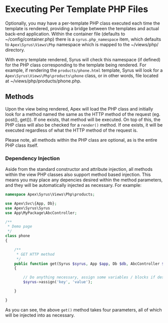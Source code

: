 
# Executing Per Template PHP Files

Optionally, you may have a per-template PHP class executed each time the template is rendered, providing a bridge between the templates and actual back-end application.  Within the container file (defaults to ~/config/container.php) there is a `syrus.php_namespace` item, which defaults to `Apex\Syrus\Views\Php` namespace which is mapped to the ~/views/php/ directory.

With every template rendered, Syrus will check this namespace (if defined) for the PHP class corresponding to the template being rendered.  For example, if rendering the `products/phone.html` template, Syrus will look for a `Apex\Syrus\Views\Php\products\phone` class, or in other words, file located at ~/views/php/products/phone.php.

## Methods

Upon the view being rendered, Apex will load the PHP class and initially look for a method named the same as the HTTP method of the request (eg. post(), get()).  If one exists, that method will be executed.  On top of this, the PHP class will also be checked for a `render()` method.  If one exists, it will be executed regardless of what the HTTP method of the request is.

Please note, all methods within the PHP class are optional, as is the entire PHP class itself.


### Dependency Injection

Aside from the standard constructor and attribute injection, all methods within the view PHP classes also support method based injection.  This means you may place any depencies desired within the method parameters, and they will be automatically injected as necessary.  For example:

~~~php
namespace Apex\Syrus\Views\Php\products;

use Apex\Svc\{App, Db};
use Apex\Syrus\Syrus
use App\MyPackage\AbcController;

/**
 * Demo page
 */
class phone
{

    /**
     * GET HTTP method
     */
    public function get(Syrus $syrus, App $app, Db $db, AbcController $abc):void
    {

        // Do anything necessary, assign some variables / blocks if desired
        $syrus->assign('key', 'value');

    }

}
~~~

As you can see, the above `get()` method takes four parameters, all of which will be injected into as necessary.




